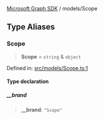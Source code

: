 [Microsoft Graph SDK](../README.md) / models/Scope

## Type Aliases

### Scope

> **Scope** = `string` & `object`

Defined in: [src/models/Scope.ts:1](https://github.com/Future-Secure-AI/microsoft-graph/blob/main/src/models/Scope.ts#L1)

#### Type declaration

##### \_\_brand

> **\_\_brand**: `"Scope"`
